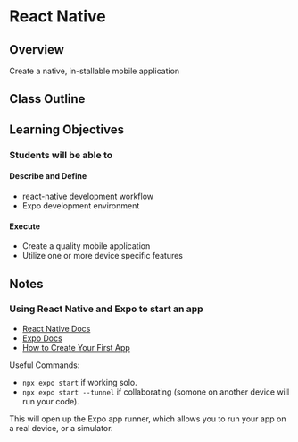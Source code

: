 # React Native

## Overview

Create a native, in-stallable mobile application

## Class Outline

<!-- To be completed by instructor -->

## Learning Objectives

### Students will be able to

#### Describe and Define

- react-native development workflow
- Expo development environment

#### Execute

- Create a quality mobile application
- Utilize one or more device specific features

## Notes

### Using React Native and Expo to start an app

- [React Native Docs](https://reactnative.dev/)
- [Expo Docs](https://docs.expo.io/)
- [How to Create Your First App](https://docs.expo.dev/tutorial/create-your-first-app/)

Useful Commands:
- `npx expo start` if working solo.
- `npx expo start --tunnel` if collaborating (somone on another device will run your code).

This will open up the Expo app runner, which allows you to run your app on a real device, or a simulator.
